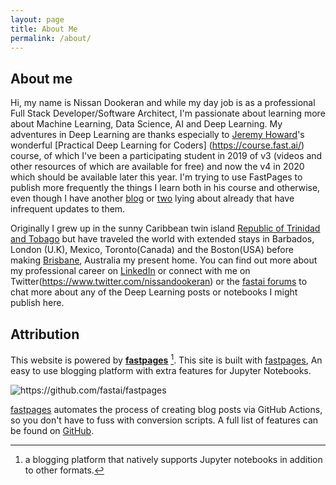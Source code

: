 ```yaml
---
layout: page
title: About Me
permalink: /about/
---
```

## About me
Hi, my name is Nissan Dookeran and while my day job is as a professional Full Stack Developer/Software Architect, I'm passionate about learning more about Machine Learning, Data Science, AI and Deep Learning. My adventures in Deep Learning are thanks especially to [Jeremy Howard](https://www.twitter.com/jeremyphoward)'s wonderful [Practical Deep Learning for Coders] (https://course.fast.ai/) course, of which I've been a participating student in 2019 of v3 (videos and other resources of which are available for free) and now the v4 in 2020 which should be available later this year. I'm trying to use FastPages to publish more frequently the things I learn both in his course and otherwise, even though I have another [blog](https://redditech.blog) or [two](http://redditech.com/old-blog/) lying about already that have infrequent updates to them.

Originally I grew up in the sunny Caribbean twin island [Republic of Trinidad and Tobago](https://www.destinationtnt.com/blog/16-reasons-why-you-should-never-travel-to-trinidad-tobago/) but have traveled the world with extended stays in Barbados, London (U.K), Mexico, Toronto(Canada) and the Boston(USA) before making [Brisbane](https://visitbrisbane.com.au), Australia my present home. You can find out more about my professional career on [LinkedIn](https://linkedin.com/in/nissandookeran) or connect with me on Twitter(https://www.twitter.com/nissandookeran) or the [fastai forums](https://forums.fast.ai) to chat more about any of the Deep Learning posts or notebooks I might publish here.

## Attribution

This website is powered by **[fastpages](https://github.com/fastai/fastpages)** [^1].
This site is built with [fastpages](https://github.com/fastai/fastpages), An easy to use blogging platform with extra features for Jupyter Notebooks.

![]({{site.baseurl}}/images/diagram.png "https://github.com/fastai/fastpages")

[fastpages](https://github.com/fastai/fastpages) automates the process of creating blog posts via GitHub Actions, so you don't have to fuss with conversion scripts.  A full list of features can be found on [GitHub](https://github.com/fastai/fastpages).



[^1]:a blogging platform that natively supports Jupyter notebooks in addition to other formats.
